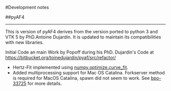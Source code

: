 #Development notes


##pyAF4
*****************************
This is version of pyAF4 derives from the version ported to python 3 and VTK 5 by PhD.Antoine Dujardin.
It is updated to maintain its compatibilities with new libraries.

Initial Code an main Work by Popoff during his PhD.
Dujardin's Code at https://bitbucket.org/toinedujardin/pyaf/src/refactor/
* Hertz-Fit implemented using [numpy.optimize.curve_fit](https://docs.scipy.org/doc/scipy/reference/generated/scipy.optimize.curve_fit.html).
* Added multiprocessing support for Mac OS Catalina. Forkserver method is required for MacOS Catalina, spawn did not seem to work. 
See [bpo-33725](https://bugs.python.org/issue33725) for more details.